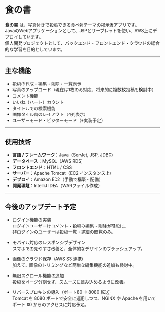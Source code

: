 # 食の書 

**食の書** は、写真付きで投稿できる食べ物テーマの掲示板アプリです。  
JavaのWebアプリケーションとして、JSPとサーブレットを使い、AWS上にデプロイしています。  
個人開発プロジェクトとして、バックエンド・フロントエンド・クラウドの総合的な学習を目的としています。

---

##  主な機能

- 投稿の作成・編集・削除・一覧表示
- 写真のアップロード（現在は1枚のみ対応、将来的に複数枚投稿も検討中）
- コメント機能
- いいね（ハート）カウント
- タイトルでの検索機能
- 画像タイル風のレイアウト（4列表示）
- ユーザーモード・ビジターモード（※実装予定）

---

##  使用技術

- **言語 / フレームワーク**：Java（Servlet, JSP, JDBC）
- **データベース**：MySQL（AWS RDS）
- **フロントエンド**：HTML / CSS
- **サーバー**：Apache Tomcat（EC2 インスタンス上）
- **デプロイ**：Amazon EC2（手動で構築・配備）
- **開発環境**：IntelliJ IDEA（WARファイル作成）

---

##  今後のアップデート予定

- ログイン機能の実装  
  ログインユーザーはコメント・投稿の編集・削除が可能に。  
  非ログインのユーザーは投稿一覧・詳細の閲覧のみ。

- モバイル対応のレスポンシブデザイン  
  スマホでの見やすさ改善と、全体的なデザインのブラッシュアップ。

- 画像のクラウド保存（AWS S3 連携）  
  加えて、画像のトリミングなど簡単な編集機能の追加も検討中。

- 無限スクロール機能の追加  
  投稿をページ分割せず、スムーズに読み込めるように改善。

- リバースプロキシの導入（ポート80 → 8080 転送）  
  Tomcat を 8080 ポートで安全に運用しつつ、NGINX や Apache を用いてポート 80 からのアクセスに対応予定。